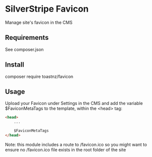# SilverStripe Favicon

Manage site's favicon in the CMS

## Requirements

See composer.json

## Install

composer require toastnz/favicon

## Usage

Upload your Favicon under Settings in the CMS and add the variable $FaviconMetaTags to the template, within the &lt;head&gt; tag:

```html
<head>
    ...

    $FaviconMetaTags
</head>
```

Note: this module includes a route to /favicon.ico so you might want to ensure no /favicon.ico file exists in the root folder of the site
